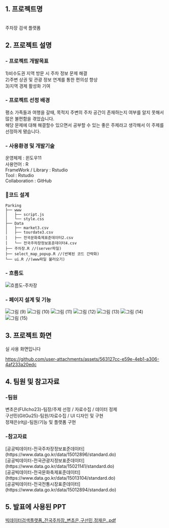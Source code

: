 <h2>1. 프로젝트명</h2>
<br>
<text>주차장 검색 플랫폼</text>
<h2>2. 프로젝트 설명</h2>
<h3>- 프로젝트 개발목표</h3>
1)비수도권 지역 방문 시 주차 정보 문제 해결<br>
2)주변 상권 및 관광 정보 연계를 통한 편의성 향상<br>
3)지역 경제 활성화 기여<br>
<h3>- 프로젝트 선정 배경</h3>
평소 가족들과 여행을 갈때, 목적지 주변의 주차 공간이 존재하는지 여부를 알지 못해서 많은 불편함을 겪었습니다.<br>
해당 문제에 대해 해결할수 있으면서 공부할 수 있는 좋은 주제라고 생각해서 이 주제를 선정하게 됐습니다.<br>

<h3>- 사용환경 및 개발기술</h3>
운영체제
: 윈도우11<br>
사용언어
: R<br>
FrameWork / Library
: Rstudio<br>
Tool
: Rstudio<br>
Collaboration
: GitHub<br>

<h3>📁코드 설계</h3>

```
Parking
├── www
│   ├── script.js
│   └── style.css
├── Data
│   ├── market3.csv
│   ├── tourdate3.csv
│   ├── 전국문화축제표준데이터2.csv
│   └── 전국주차장정보표준데이터4.csv
├── 주차장.R //(server파일)
├── select_map_popup.R //(반복된 코드 간략화)
└── ui.R //(www파일 불러오기)
```
<h3>- 흐름도</h3>

![흐름도-주차장](https://github.com/user-attachments/assets/1c7921dd-22d5-4e5d-958b-f666a189e36d)

<h3>- 페이지 설계 및 기능</h3>

![그림 (9)](https://github.com/user-attachments/assets/07bda34f-7d3f-48f3-a1c3-4428088435f8)
![그림 (10)](https://github.com/user-attachments/assets/bca3d090-fb44-4fba-bdbc-e02eb0e419a4)
![그림 (11)](https://github.com/user-attachments/assets/b9e226a6-4975-4b58-af1d-487f4ab74d68)
![그림 (12)](https://github.com/user-attachments/assets/6abd536d-b262-4325-b5bb-980a658194ac)
![그림 (13)](https://github.com/user-attachments/assets/d4b0f286-f861-4582-9306-4078f7c9d67d)
![그림 (14)](https://github.com/user-attachments/assets/72e9d061-f3ef-4ab6-a007-6f95d6047c96)
![그림 (15)](https://github.com/user-attachments/assets/85fdf84b-f086-4354-bd97-0aef56497ead)


<h2>3. 프로젝트 화면</h2>
실 사용 화면입니다

https://github.com/user-attachments/assets/563127cc-e59e-4eb1-a306-4af233a20edc

<h2>4. 팀원 및 참고자료</h2>
<h3>-팀원</h3>
변초은(FUlcho23)-팀장/주제 선정 / 자료수집 / 데이터 정제<br>
구선민(GitGu25)-팀원/자료수집 / UI 디자인 및 구현<br>
정재은(rltjj)-팀원/기능 및 플랫폼 구현<br>
<h3>-참고자료</h3>
[공공빅데이터-전국주차장정보표준데이터](https://www.data.go.kr/data/15012896/standard.do)<br>
[공공빅데이터-전국관광지정보표준데이터](https://www.data.go.kr/data/15021141/standard.do)<br>
[공공빅데이터-전국문화축제표준데이터](https://www.data.go.kr/data/15013104/standard.do)<br>
[공공빅데이터-전국전통시장표준데이터](https://www.data.go.kr/data/15012894/standard.do)<br>
<h2>5. 발표에 사용된 PPT</h2>

[빅데이터검색플랫폼_전국주차장_변초은,구선민,정재은..pdf](https://github.com/user-attachments/files/21101344/_._.pdf)



